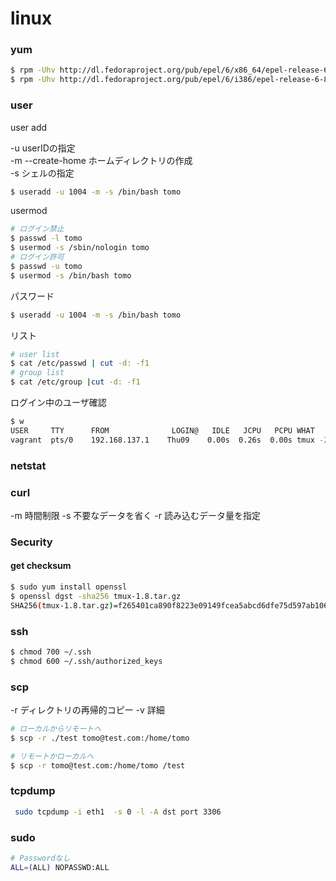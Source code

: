 # linux

### yum 

```Bash
$ rpm -Uhv http://dl.fedoraproject.org/pub/epel/6/x86_64/epel-release-6-8.noarch.rpm
$ rpm -Uhv http://dl.fedoraproject.org/pub/epel/6/i386/epel-release-6-8.noarch.rpm
```

### user

user add

-u userIDの指定  
-m --create-home ホームディレクトリの作成  
-s シェルの指定   

```Bash
$ useradd -u 1004 -m -s /bin/bash tomo
```

usermod

```Bash
# ログイン禁止
$ passwd -l tomo
$ usermod -s /sbin/nologin tomo
# ログイン許可
$ passwd -u tomo
$ usermod -s /bin/bash tomo
```

パスワード

```Bash
$ useradd -u 1004 -m -s /bin/bash tomo
```

リスト

```Bash
# user list
$ cat /etc/passwd | cut -d: -f1
# group list
$ cat /etc/group |cut -d: -f1
```

ログイン中のユーザ確認

```Bash
$ w
USER     TTY      FROM              LOGIN@   IDLE   JCPU   PCPU WHAT
vagrant  pts/0    192.168.137.1    Thu09    0.00s  0.26s  0.00s tmux -2
```

### netstat


### curl

-m 時間制限
-s 不要なデータを省く
-r 読み込むデータ量を指定

### Security
#### get checksum

```Bash
$ sudo yum install openssl
$ openssl dgst -sha256 tmux-1.8.tar.gz
SHA256(tmux-1.8.tar.gz)=f265401ca890f8223e09149fcea5abcd6dfe75d597ab106e172b01e9d0c9cd44
```

### ssh

```Bash
$ chmod 700 ~/.ssh
$ chmod 600 ~/.ssh/authorized_keys
```

### scp

-r ディレクトリの再帰的コピー
-v 詳細

```Bash
# ローカルからリモートへ
$ scp -r ./test tomo@test.com:/home/tomo

# リモートかローカルへ
$ scp -r tomo@test.com:/home/tomo /test
```

### tcpdump

```Bash
 sudo tcpdump -i eth1  -s 0 -l -A dst port 3306
```

### sudo

```Bash
# Passwordなし
ALL=(ALL) NOPASSWD:ALL
```




